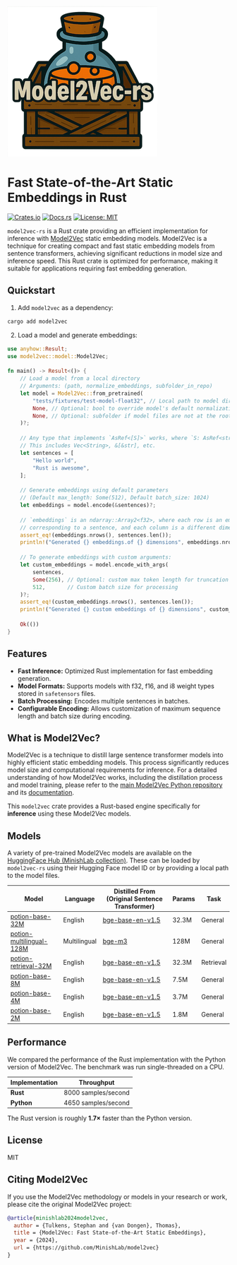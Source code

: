 ![Model2Vec Rust logo](https://github.com/Swiftosis/model2vec-rs/raw/refs/heads/main/assets/images/model2vec_rs_logo.png)

# Fast State-of-the-Art Static Embeddings in Rust

[![Crates.io](https://img.shields.io/crates/d/model2vec.svg)](https://crates.io/crates/model2vec)
[![Docs.rs](https://docs.rs/model2vec/badge.svg)](https://docs.rs/model2vec)
[![License: MIT](https://img.shields.io/badge/license-MIT-green.svg)](https://github.com/Swiftosis/model2vec-rs/blob/main/LICENSE)

`model2vec-rs` is a Rust crate providing an efficient implementation for inference with [Model2Vec](https://huggingface.co/blog/Pringled/model2vec) static embedding models. Model2Vec is a technique for creating compact and fast static embedding models from sentence transformers, achieving significant reductions in model size and inference speed. This Rust crate is optimized for performance, making it suitable for applications requiring fast embedding generation.

## Quickstart

1. Add `model2vec` as a dependency:

```bash
cargo add model2vec
```

2. Load a model and generate embeddings:

```rust
use anyhow::Result;
use model2vec::model::Model2Vec;

fn main() -> Result<()> {
    // Load a model from a local directory
    // Arguments: (path, normalize_embeddings, subfolder_in_repo)
    let model = Model2Vec::from_pretrained(
        "tests/fixtures/test-model-float32", // Local path to model directory
        None, // Optional: bool to override model's default normalization. `None` uses model's config.
        None, // Optional: subfolder if model files are not at the root of the repo/path
    )?;

    // Any type that implements `AsRef<[S]>` works, where `S: AsRef<str>`
    // This includes Vec<String>, &[&str], etc.
    let sentences = [
        "Hello world",
        "Rust is awesome",
    ];

    // Generate embeddings using default parameters
    // (Default max_length: Some(512), Default batch_size: 1024)
    let embeddings = model.encode(&sentences)?;

    // `embeddings` is an ndarray::Array2<f32>, where each row is an embeddings
    // corresponding to a sentence, and each column is a different dimension.
    assert_eq!(embeddings.nrows(), sentences.len());
    println!("Generated {} embeddings.of {} dimensions", embeddings.nrows(), embeddings.ncols());

    // To generate embeddings with custom arguments:
    let custom_embeddings = model.encode_with_args(
        sentences,
        Some(256), // Optional: custom max token length for truncation
        512,       // Custom batch size for processing
    )?;
    assert_eq!(custom_embeddings.nrows(), sentences.len());
    println!("Generated {} custom embeddings of {} dimensions", custom_embeddings.nrows(), custom_embeddings.ncols());

    Ok(())
}
```

## Features

*   **Fast Inference:** Optimized Rust implementation for fast embedding generation.
*   **Model Formats:** Supports models with f32, f16, and i8 weight types stored in `safetensors` files.
*   **Batch Processing:** Encodes multiple sentences in batches.
*   **Configurable Encoding:** Allows customization of maximum sequence length and batch size during encoding.

## What is Model2Vec?

Model2Vec is a technique to distill large sentence transformer models into highly efficient static embedding models. This process significantly reduces model size and computational requirements for inference. For a detailed understanding of how Model2Vec works, including the distillation process and model training, please refer to the [main Model2Vec Python repository](https://github.com/MinishLab/model2vec) and its [documentation](https://github.com/MinishLab/model2vec/blob/main/docs/what_is_model2vec.md).

This `model2vec` crate provides a Rust-based engine specifically for **inference** using these Model2Vec models.

## Models

A variety of pre-trained Model2Vec models are available on the [HuggingFace Hub (MinishLab collection)](https://huggingface.co/collections/minishlab/model2vec-base-models-66fd9dd9b7c3b3c0f25ca90e). These can be loaded by `model2vec-rs` using their Hugging Face model ID or by providing a local path to the model files.

| Model                                                                 | Language    | Distilled From (Original Sentence Transformer)                  | Params  | Task      |
|-----------------------------------------------------------------------|------------|-----------------------------------------------------------------|---------|-----------|
| [potion-base-32M](https://huggingface.co/minishlab/potion-base-32M)   | English    | [bge-base-en-v1.5](https://huggingface.co/BAAI/bge-base-en-v1.5) | 32.3M   | General   |
| [potion-multilingual-128M](https://huggingface.co/minishlab/potion-multilingual-128M) | Multilingual | [bge-m3](https://huggingface.co/BAAI/bge-m3)      | 128M    | General   |
| [potion-retrieval-32M](https://huggingface.co/minishlab/potion-retrieval-32M) | English    | [bge-base-en-v1.5](https://huggingface.co/BAAI/bge-base-en-v1.5) | 32.3M   | Retrieval |
| [potion-base-8M](https://huggingface.co/minishlab/potion-base-8M)     | English    | [bge-base-en-v1.5](https://huggingface.co/BAAI/bge-base-en-v1.5) | 7.5M    | General   |
| [potion-base-4M](https://huggingface.co/minishlab/potion-base-4M)     | English    | [bge-base-en-v1.5](https://huggingface.co/BAAI/bge-base-en-v1.5) | 3.7M    | General   |
| [potion-base-2M](https://huggingface.co/minishlab/potion-base-2M)     | English    | [bge-base-en-v1.5](https://huggingface.co/BAAI/bge-base-en-v1.5) | 1.8M    | General   |


## Performance

We compared the performance of the Rust implementation with the Python version of Model2Vec. The benchmark was run single-threaded on a CPU.

| Implementation | Throughput                                         |
| -------------- | -------------------------------------------------- |
| **Rust**       | 8000 samples/second |
| **Python**     | 4650 samples/second |

The Rust version is roughly **1.7×** faster than the Python version.

## License

MIT

## Citing Model2Vec

If you use the Model2Vec methodology or models in your research or work, please cite the original Model2Vec project:
```bibtex
@article{minishlab2024model2vec,
  author = {Tulkens, Stephan and {van Dongen}, Thomas},
  title = {Model2Vec: Fast State-of-the-Art Static Embeddings},
  year = {2024},
  url = {https://github.com/MinishLab/model2vec}
}
```

